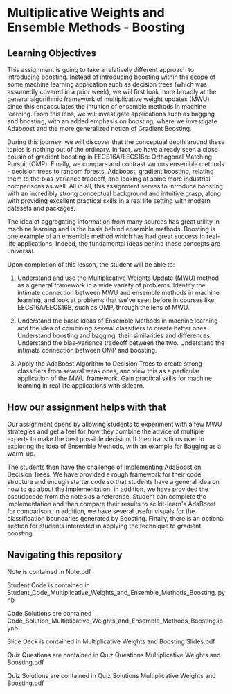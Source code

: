 # Multiplicative Weights and Ensemble Methods - Boosting

## Learning Objectives
This assignment is going to take a relatively different approach to introducing boosting. Instead of introducing boosting within the scope of some machine learning application such as decision trees (which was assumedly covered in a prior week), we will first look more broadly at the general algorithmic framework of multiplicative weight updates (MWU) since this encapsulates the intuition of ensemble methods in machine learning. From this lens, we will investigate applications such as bagging and boosting, with an added emphasis on boosting, where we investigate Adaboost and the more generalized notion of Gradient Boosting. 

During this journey, we will discover that the conceptual depth around these topics is nothing out of the ordinary. In fact, we have already seen a close cousin of gradient boosting in EECS16A/EECS16b: Orthogonal Matching Pursuit (OMP). Finally, we compare and contrast various ensemble methods - decision trees to random forests, Adaboost, gradient boosting, relating them to the bias-variance tradeoff, and looking at some more industrial comparisons as well. All in all, this assignment serves to introduce boosting with an incredibly strong conceptual background and intuitive grasp, along with providing excellent practical skills in a real life setting with modern datasets and packages.

The idea of aggregating information from many sources has great utility in machine learning and is the basis behind ensemble methods. Boosting is one example of an ensemble method which has had great success in real-life applications; Indeed, the fundamental ideas behind these concepts are universal.


Upon completion of this lesson, the student will be able to:

1. Understand and use the Multiplicative Weights Update (MWU) method as a general framework in a wide variety of problems. Identify the intimate connection between MWU and ensemble methods in machine learning, and look at problems that we've seen before in courses like EECS16A/EECS16B, such as OMP, through the lens of MWU. 

2. Understand the basic ideas of Ensemble Methods in machine learning and the idea of combining several classifiers to create better ones. Understand boosting and bagging, their similarities and differences. Understand the bias-variance tradeoff between the two. Understand the intimate connection between OMP and boosting. 

3. Apply the AdaBoost Algorithm to Decision Trees to create strong classifiers from several weak ones, and view this as a particular application of the MWU framework. Gain practical skills for machine learning in real life applications with sklearn. 

## How our assignment helps with that

Our assignment opens by allowing students to experiment with a few MWU strategies and get a feel for how they combine the advice of multiple experts to make the best possible decision. It then transitions over to exploring the idea of Ensemble Methods, with an example for Bagging as a warm-up. 

The students then have the challenge of implementing AdaBoost on Decision Trees. We have provided a rough framework for their code structure and enough starter code so that students have a general idea on how to go about the implementation; in addition, we have provided the pseudocode from the notes as a reference. Student can complete the implementation and then compare their results to scikit-learn's AdaBoost for comparison. In addition, we have several useful visuals for the classification boundaries generated by Boosting. Finally, there is an optional section for students interested in applying the technique to gradient boosting. 

## Navigating this repository

Note is contained in Note.pdf

Student Code is contained in Student_Code_Multiplicative_Weights_and_Ensemble_Methods_Boosting.ipynb

Code Solutions are contained Code_Solution_Multiplicative_Weights_and_Ensemble_Methods_Boosting.ipynb

Slide Deck is contained in Multiplicative Weights and Boosting Slides.pdf

Quiz Questions are contained in Quiz Questions Multiplicative Weights and Boosting.pdf

Quiz Solutions are contained in Quiz Solutions Multiplicative Weights and Boosting.pdf
